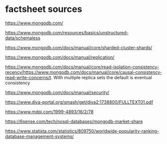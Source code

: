 # factsheet sources 

https://www.mongodb.com/

https://www.mongodb.com/resources/basics/unstructured-data/schemaless

https://www.mongodb.com/docs/manual/core/sharded-cluster-shards/​

https://www.mongodb.com/docs/manual/replication/

https://www.mongodb.com/docs/manual/core/read-isolation-consistency-recency/​ https://www.mongodb.com/docs/manual/core/causal-consistency-read-write-concerns/t. With multiple replica sets the default is eventual consistency

https://www.mongodb.com/docs/manual/security/​

https://www.diva-portal.org/smash/get/diva2:1738800/FULLTEXT01.pdf​

https://www.mdpi.com/1999-4893/16/2/78​

https://6sense.com/tech/nosql-databases/mongodb-market-share​

​https://www.statista.com/statistics/809750/worldwide-popularity-ranking-database-management-systems/​
